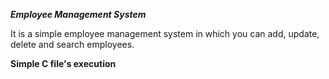 _**Employee Management System**_

It is a simple employee management system in which you can add, update, delete and search employees.

**Simple C file's execution**
